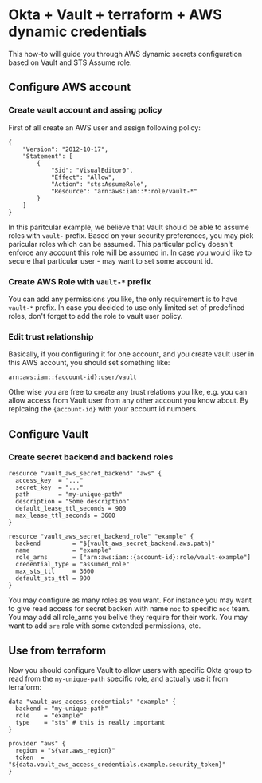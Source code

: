 # Okta + Vault + terraform + AWS dynamic credentials
This how-to will guide you through AWS dynamic secrets configuration based on Vault and STS Assume role. 

## Configure AWS account
### Create vault account and assing policy
First of all create an AWS user and assign following policy:
```
{
    "Version": "2012-10-17",
    "Statement": [
        {
            "Sid": "VisualEditor0",
            "Effect": "Allow",
            "Action": "sts:AssumeRole",
            "Resource": "arn:aws:iam::*:role/vault-*"
        }
    ]
}
```

In this paritcular example, we believe that Vault should be able to assume roles with `vault-` prefix. Based on your security preferences, you may pick paricular roles which can be assumed. 
This particular policy doesn't enforce any account this role will be assumed in. In case you would like to secure that particular user - may want to set some account id. 


### Create AWS Role with `vault-*` prefix
You can add any permissions you like, the only requirement is to have `vault-*` prefix. In case you decided to use only limited set of predefined roles, don't forget to add the role to vault user policy. 

### Edit trust relationship
Basically, if you configuring it for one account, and you create vault user in this AWS account, you should set something like:
```
arn:aws:iam::{account-id}:user/vault 
```
Otherwise you are free to create any trust relations you like, e.g. you can allow access from Vault user from any other account you know about. By replcaing the `{account-id}` with your account id numbers. 

## Configure Vault

### Create secret backend and backend roles  
```
resource "vault_aws_secret_backend" "aws" {
  access_key  = "..."
  secret_key  = "..."
  path        = "my-unique-path"
  description = "Some description"
  default_lease_ttl_seconds = 900
  max_lease_ttl_seconds = 3600
}

resource "vault_aws_secret_backend_role" "example" {
  backend         = "${vault_aws_secret_backend.aws.path}"
  name            = "example"
  role_arns       = ["arn:aws:iam::{account-id}:role/vault-example"]
  credential_type = "assumed_role"
  max_sts_ttl     = 3600
  default_sts_ttl = 900
}

```

You may configure as many roles as you want. For instance you may want to give read access for secret backen with name `noc` to specific `noc` team. You may add all role_arns you belive they require for their work. You may want to add `sre` role with some extended permissions, etc. 

## Use from terraform

Now you should configure Vault to allow users with specific Okta group to read from the `my-unique-path` specific role, and actually use it from terraform:
```
data "vault_aws_access_credentials" "example" {
  backend = "my-unique-path"
  role    = "example"
  type    = "sts" # this is really important
}

provider "aws" {
  region = "${var.aws_region}"
  token  = "${data.vault_aws_access_credentials.example.security_token}"
}
```

